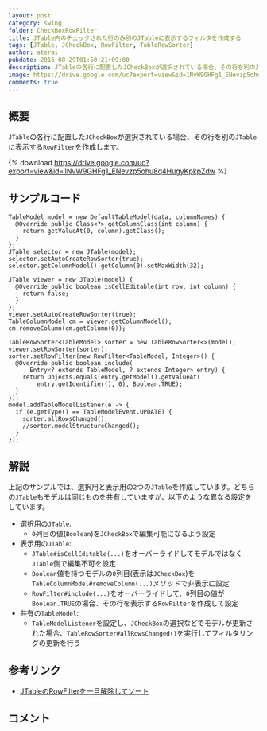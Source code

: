 ```yaml
---
layout: post
category: swing
folder: CheckBoxRowFilter
title: JTable内のチェックされた行のみ別のJTableに表示するフィルタを作成する
tags: [JTable, JCheckBox, RowFilter, TableRowSorter]
author: aterai
pubdate: 2016-08-29T01:50:21+09:00
description: JTableの各行に配置したJCheckBoxが選択されている場合、その行を別のJTableに表示するRowFilterを作成します。
image: https://drive.google.com/uc?export=view&id=1NvW9GHFg1_ENevzp5ohu8q4HugyKpkpZdw
comments: true
---
```

## 概要
`JTable`の各行に配置した`JCheckBox`が選択されている場合、その行を別の`JTable`に表示する`RowFilter`を作成します。

{% download https://drive.google.com/uc?export=view&id=1NvW9GHFg1_ENevzp5ohu8q4HugyKpkpZdw %}

## サンプルコード
<pre class="prettyprint"><code>TableModel model = new DefaultTableModel(data, columnNames) {
  @Override public Class&lt;?&gt; getColumnClass(int column) {
    return getValueAt(0, column).getClass();
  }
};
JTable selector = new JTable(model);
selector.setAutoCreateRowSorter(true);
selector.getColumnModel().getColumn(0).setMaxWidth(32);

JTable viewer = new JTable(model) {
  @Override public boolean isCellEditable(int row, int column) {
    return false;
  }
};
viewer.setAutoCreateRowSorter(true);
TableColumnModel cm = viewer.getColumnModel();
cm.removeColumn(cm.getColumn(0));

TableRowSorter&lt;TableModel&gt; sorter = new TableRowSorter&lt;&gt;(model);
viewer.setRowSorter(sorter);
sorter.setRowFilter(new RowFilter&lt;TableModel, Integer&gt;() {
  @Override public boolean include(
      Entry&lt;? extends TableModel, ? extends Integer&gt; entry) {
    return Objects.equals(entry.getModel().getValueAt(
        entry.getIdentifier(), 0), Boolean.TRUE);
  }
});
model.addTableModelListener(e -&gt; {
  if (e.getType() == TableModelEvent.UPDATE) {
    sorter.allRowsChanged();
    //sorter.modelStructureChanged();
  }
});
</code></pre>

## 解説
上記のサンプルでは、選択用と表示用の`2`つの`JTable`を作成しています。どちらの`JTable`もモデルは同じものを共有していますが、以下のような異なる設定をしています。

- 選択用の`JTable`:
    - `0`列目の値(`Boolean`)を`JCheckBox`で編集可能になるよう設定
- 表示用の`JTable`:
    - `JTable#isCellEditable(...)`をオーバーライドしてモデルではなく`JTable`側で編集不可を設定
    - `Boolean`値を持つモデルの`0`列目(表示は`JCheckBox`)を`TableColumnModel#removeColumn(...)`メソッドで非表示に設定
    - `RowFilter#include(...)`をオーバーライドして、`0`列目の値が`Boolean.TRUE`の場合、その行を表示する`RowFilter`を作成して設定
- 共有の`TableModel`:
    - `TableModelListener`を設定し、`JCheckBox`の選択などでモデルが更新された場合、`TableRowSorter#allRowsChanged()`を実行してフィルタリングの更新を行う

<!-- dummy comment line for breaking list -->

## 参考リンク
- [JTableのRowFilterを一旦解除してソート](http://ateraimemo.com/Swing/ResetRowFilter.html)

<!-- dummy comment line for breaking list -->

## コメント
